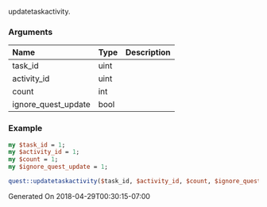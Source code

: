 updatetaskactivity.
### Arguments
**Name**|**Type**|**Description**
:---|:---|:---
task_id|uint|
activity_id|uint|
count|int|
ignore_quest_update|bool|

### Example

```perl
my $task_id = 1;
my $activity_id = 1;
my $count = 1;
my $ignore_quest_update = 1;

quest::updatetaskactivity($task_id, $activity_id, $count, $ignore_quest_update); # Returns void
```


Generated On 2018-04-29T00:30:15-07:00